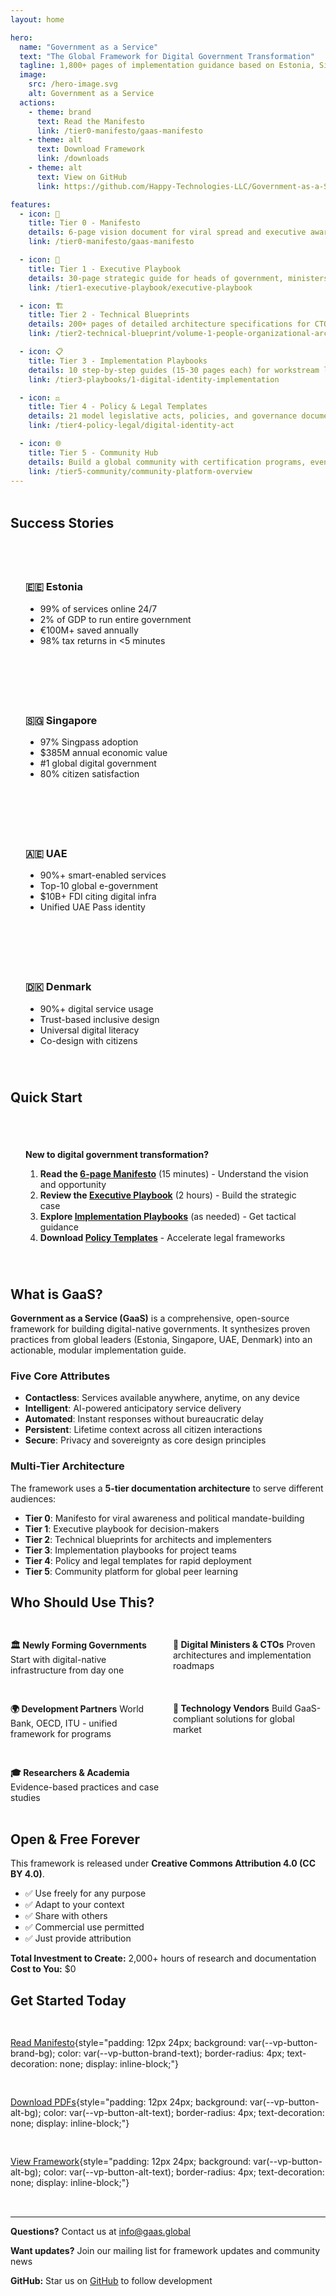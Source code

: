 ```yaml
---
layout: home

hero:
  name: "Government as a Service"
  text: "The Global Framework for Digital Government Transformation"
  tagline: 1,800+ pages of implementation guidance based on Estonia, Singapore, UAE, and Denmark
  image:
    src: /hero-image.svg
    alt: Government as a Service
  actions:
    - theme: brand
      text: Read the Manifesto
      link: /tier0-manifesto/gaas-manifesto
    - theme: alt
      text: Download Framework
      link: /downloads
    - theme: alt
      text: View on GitHub
      link: https://github.com/Happy-Technologies-LLC/Government-as-a-Service

features:
  - icon: 📖
    title: Tier 0 - Manifesto
    details: 6-page vision document for viral spread and executive awareness. Start here to understand the digital government transformation opportunity.
    link: /tier0-manifesto/gaas-manifesto

  - icon: 📘
    title: Tier 1 - Executive Playbook
    details: 30-page strategic guide for heads of government, ministers, and C-suite executives. Build the business case and implementation roadmap.
    link: /tier1-executive-playbook/executive-playbook

  - icon: 🏗️
    title: Tier 2 - Technical Blueprints
    details: 200+ pages of detailed architecture specifications for CTOs and technical teams. Proven patterns from global leaders.
    link: /tier2-technical-blueprint/volume-1-people-organizational-architecture

  - icon: 📋
    title: Tier 3 - Implementation Playbooks
    details: 10 step-by-step guides (15-30 pages each) for workstream leads. From digital identity to service portfolio management.
    link: /tier3-playbooks/1-digital-identity-implementation

  - icon: ⚖️
    title: Tier 4 - Policy & Legal Templates
    details: 21 model legislative acts, policies, and governance documents. Ready to adapt for your jurisdiction.
    link: /tier4-policy-legal/digital-identity-act

  - icon: 🌐
    title: Tier 5 - Community Hub
    details: Build a global community with certification programs, events, and a practitioner network.
    link: /tier5-community/community-platform-overview
---
```


<div class="vp-doc" style="margin-top: 48px;">

## Success Stories

<div style="display: grid; grid-template-columns: repeat(auto-fit, minmax(250px, 1fr)); gap: 24px; margin: 32px 0;">

<div style="padding: 24px; border: 1px solid var(--vp-c-divider); border-radius: 8px;">
<h3>🇪🇪 Estonia</h3>
<ul>
<li>99% of services online 24/7</li>
<li>2% of GDP to run entire government</li>
<li>€100M+ saved annually</li>
<li>98% tax returns in <5 minutes</li>
</ul>
</div>

<div style="padding: 24px; border: 1px solid var(--vp-c-divider); border-radius: 8px;">
<h3>🇸🇬 Singapore</h3>
<ul>
<li>97% Singpass adoption</li>
<li>$385M annual economic value</li>
<li>#1 global digital government</li>
<li>80% citizen satisfaction</li>
</ul>
</div>

<div style="padding: 24px; border: 1px solid var(--vp-c-divider); border-radius: 8px;">
<h3>🇦🇪 UAE</h3>
<ul>
<li>90%+ smart-enabled services</li>
<li>Top-10 global e-government</li>
<li>$10B+ FDI citing digital infra</li>
<li>Unified UAE Pass identity</li>
</ul>
</div>

<div style="padding: 24px; border: 1px solid var(--vp-c-divider); border-radius: 8px;">
<h3>🇩🇰 Denmark</h3>
<ul>
<li>90%+ digital service usage</li>
<li>Trust-based inclusive design</li>
<li>Universal digital literacy</li>
<li>Co-design with citizens</li>
</ul>
</div>

</div>

## Quick Start

<div style="background: var(--vp-c-bg-soft); padding: 24px; border-radius: 8px; margin: 32px 0;">

**New to digital government transformation?**

1. **Read the [6-page Manifesto](/tier0-manifesto/gaas-manifesto)** (15 minutes) - Understand the vision and opportunity
2. **Review the [Executive Playbook](/tier1-executive-playbook/executive-playbook)** (2 hours) - Build the strategic case
3. **Explore [Implementation Playbooks](/tier3-playbooks/1-digital-identity-implementation)** (as needed) - Get tactical guidance
4. **Download [Policy Templates](/tier4-policy-legal/digital-identity-act)** - Accelerate legal frameworks

</div>

## What is GaaS?

**Government as a Service (GaaS)** is a comprehensive, open-source framework for building digital-native governments. It synthesizes proven practices from global leaders (Estonia, Singapore, UAE, Denmark) into an actionable, modular implementation guide.

### Five Core Attributes

- **Contactless**: Services available anywhere, anytime, on any device
- **Intelligent**: AI-powered anticipatory service delivery
- **Automated**: Instant responses without bureaucratic delay
- **Persistent**: Lifetime context across all citizen interactions
- **Secure**: Privacy and sovereignty as core design principles

### Multi-Tier Architecture

The framework uses a **5-tier documentation architecture** to serve different audiences:

- **Tier 0**: Manifesto for viral awareness and political mandate-building
- **Tier 1**: Executive playbook for decision-makers
- **Tier 2**: Technical blueprints for architects and implementers
- **Tier 3**: Implementation playbooks for project teams
- **Tier 4**: Policy and legal templates for rapid deployment
- **Tier 5**: Community platform for global peer learning

## Who Should Use This?

<div style="display: grid; grid-template-columns: repeat(auto-fit, minmax(200px, 1fr)); gap: 16px; margin: 32px 0;">

**🏛️ Newly Forming Governments**
Start with digital-native infrastructure from day one

**🎯 Digital Ministers & CTOs**
Proven architectures and implementation roadmaps

**🌍 Development Partners**
World Bank, OECD, ITU - unified framework for programs

**💼 Technology Vendors**
Build GaaS-compliant solutions for global market

**🎓 Researchers & Academia**
Evidence-based practices and case studies

</div>

## Open & Free Forever

This framework is released under **Creative Commons Attribution 4.0 (CC BY 4.0)**.

- ✅ Use freely for any purpose
- ✅ Adapt to your context
- ✅ Share with others
- ✅ Commercial use permitted
- ✅ Just provide attribution

**Total Investment to Create:** 2,000+ hours of research and documentation
**Cost to You:** $0

## Get Started Today

<div style="display: flex; gap: 16px; margin: 32px 0; flex-wrap: wrap;">

[Read Manifesto](/tier0-manifesto/gaas-manifesto){style="padding: 12px 24px; background: var(--vp-button-brand-bg); color: var(--vp-button-brand-text); border-radius: 4px; text-decoration: none; display: inline-block;"}

[Download PDFs](/downloads){style="padding: 12px 24px; background: var(--vp-button-alt-bg); color: var(--vp-button-alt-text); border-radius: 4px; text-decoration: none; display: inline-block;"}

[View Framework](/framework){style="padding: 12px 24px; background: var(--vp-button-alt-bg); color: var(--vp-button-alt-text); border-radius: 4px; text-decoration: none; display: inline-block;"}

</div>

---

**Questions?** Contact us at [info@gaas.global](mailto:info@gaas.global)

**Want updates?** Join our mailing list for framework updates and community news

**GitHub:** Star us on [GitHub](https://github.com/yourusername/gaas-framework) to follow development

</div>
